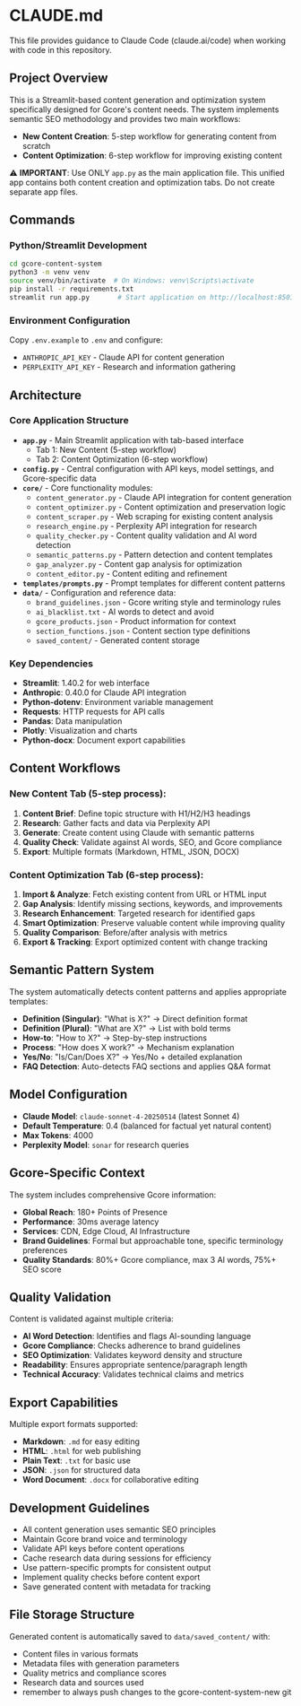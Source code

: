 # CLAUDE.md

This file provides guidance to Claude Code (claude.ai/code) when working with code in this repository.

## Project Overview

This is a Streamlit-based content generation and optimization system specifically designed for Gcore's content needs. The system implements semantic SEO methodology and provides two main workflows:

- **New Content Creation**: 5-step workflow for generating content from scratch
- **Content Optimization**: 6-step workflow for improving existing content

⚠️ **IMPORTANT**: Use ONLY `app.py` as the main application file. This unified app contains both content creation and optimization tabs. Do not create separate app files.

## Commands

### Python/Streamlit Development
```bash
cd gcore-content-system
python3 -m venv venv
source venv/bin/activate  # On Windows: venv\Scripts\activate
pip install -r requirements.txt
streamlit run app.py       # Start application on http://localhost:8501
```

### Environment Configuration
Copy `.env.example` to `.env` and configure:
- `ANTHROPIC_API_KEY` - Claude API for content generation
- `PERPLEXITY_API_KEY` - Research and information gathering

## Architecture

### Core Application Structure
- **`app.py`** - Main Streamlit application with tab-based interface
  - Tab 1: New Content (5-step workflow)
  - Tab 2: Content Optimization (6-step workflow)
- **`config.py`** - Central configuration with API keys, model settings, and Gcore-specific data
- **`core/`** - Core functionality modules:
  - `content_generator.py` - Claude API integration for content generation
  - `content_optimizer.py` - Content optimization and preservation logic
  - `content_scraper.py` - Web scraping for existing content analysis
  - `research_engine.py` - Perplexity API integration for research
  - `quality_checker.py` - Content quality validation and AI word detection
  - `semantic_patterns.py` - Pattern detection and content templates
  - `gap_analyzer.py` - Content gap analysis for optimization
  - `content_editor.py` - Content editing and refinement
- **`templates/prompts.py`** - Prompt templates for different content patterns
- **`data/`** - Configuration and reference data:
  - `brand_guidelines.json` - Gcore writing style and terminology rules
  - `ai_blacklist.txt` - AI words to detect and avoid
  - `gcore_products.json` - Product information for context
  - `section_functions.json` - Content section type definitions
  - `saved_content/` - Generated content storage

### Key Dependencies
- **Streamlit**: 1.40.2 for web interface
- **Anthropic**: 0.40.0 for Claude API integration
- **Python-dotenv**: Environment variable management
- **Requests**: HTTP requests for API calls
- **Pandas**: Data manipulation
- **Plotly**: Visualization and charts
- **Python-docx**: Document export capabilities

## Content Workflows

### New Content Tab (5-step process):
1. **Content Brief**: Define topic structure with H1/H2/H3 headings
2. **Research**: Gather facts and data via Perplexity API
3. **Generate**: Create content using Claude with semantic patterns
4. **Quality Check**: Validate against AI words, SEO, and Gcore compliance
5. **Export**: Multiple formats (Markdown, HTML, JSON, DOCX)

### Content Optimization Tab (6-step process):
1. **Import & Analyze**: Fetch existing content from URL or HTML input
2. **Gap Analysis**: Identify missing sections, keywords, and improvements
3. **Research Enhancement**: Targeted research for identified gaps
4. **Smart Optimization**: Preserve valuable content while improving quality
5. **Quality Comparison**: Before/after analysis with metrics
6. **Export & Tracking**: Export optimized content with change tracking

## Semantic Pattern System

The system automatically detects content patterns and applies appropriate templates:

- **Definition (Singular)**: "What is X?" → Direct definition format
- **Definition (Plural)**: "What are X?" → List with bold terms
- **How-to**: "How to X?" → Step-by-step instructions
- **Process**: "How does X work?" → Mechanism explanation
- **Yes/No**: "Is/Can/Does X?" → Yes/No + detailed explanation
- **FAQ Detection**: Auto-detects FAQ sections and applies Q&A format

## Model Configuration

- **Claude Model**: `claude-sonnet-4-20250514` (latest Sonnet 4)
- **Default Temperature**: 0.4 (balanced for factual yet natural content)
- **Max Tokens**: 4000
- **Perplexity Model**: `sonar` for research queries

## Gcore-Specific Context

The system includes comprehensive Gcore information:
- **Global Reach**: 180+ Points of Presence
- **Performance**: 30ms average latency
- **Services**: CDN, Edge Cloud, AI Infrastructure
- **Brand Guidelines**: Formal but approachable tone, specific terminology preferences
- **Quality Standards**: 80%+ Gcore compliance, max 3 AI words, 75%+ SEO score

## Quality Validation

Content is validated against multiple criteria:
- **AI Word Detection**: Identifies and flags AI-sounding language
- **Gcore Compliance**: Checks adherence to brand guidelines
- **SEO Optimization**: Validates keyword density and structure
- **Readability**: Ensures appropriate sentence/paragraph length
- **Technical Accuracy**: Validates technical claims and metrics

## Export Capabilities

Multiple export formats supported:
- **Markdown**: `.md` for easy editing
- **HTML**: `.html` for web publishing
- **Plain Text**: `.txt` for basic use
- **JSON**: `.json` for structured data
- **Word Document**: `.docx` for collaborative editing

## Development Guidelines

- All content generation uses semantic SEO principles
- Maintain Gcore brand voice and terminology
- Validate API keys before content operations
- Cache research data during sessions for efficiency
- Use pattern-specific prompts for consistent output
- Implement quality checks before content export
- Save generated content with metadata for tracking

## File Storage Structure

Generated content is automatically saved to `data/saved_content/` with:
- Content files in various formats
- Metadata files with generation parameters
- Quality metrics and compliance scores
- Research data and sources used
- remember to always push changes to the gcore-content-system-new git